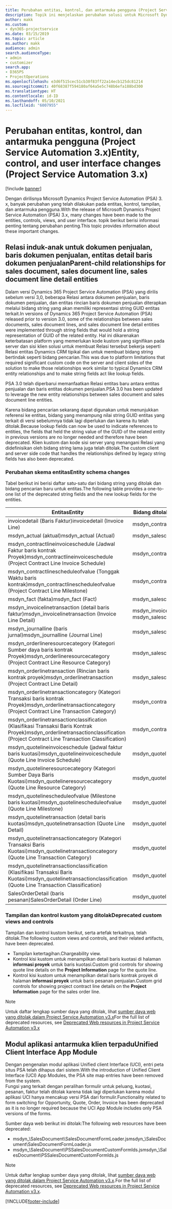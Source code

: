```yaml
---
title: Perubahan entitas, kontrol, dan antarmuka pengguna (Project Service Automation 3.x)
description: Topik ini menjelaskan perubahan solusi untuk Microsoft Dynamics Project Service Automation 3.x.
author: makk
ms.custom:
- dyn365-projectservice
ms.date: 03/15/2019
ms.topic: article
ms.author: makk
audience: admin
search.audienceType:
- admin
- customizer
search.app:
- D365PS
- ProjectOperations
ms.openlocfilehash: e3d6f515cec51cb30f83ff22a14ecb125dc81214
ms.sourcegitcommit: 40f68387f594180af64a5e5c748b6efa188bd300
ms.translationtype: HT
ms.contentlocale: id-ID
ms.lasthandoff: 05/10/2021
ms.locfileid: "6007955"
---
```

# <a name="entity-control-and-user-interface-changes-project-service-automation-3x"></a><span data-ttu-id="6f391-103">Perubahan entitas, kontrol, dan antarmuka pengguna (Project Service Automation 3.x)</span><span class="sxs-lookup"><span data-stu-id="6f391-103">Entity, control, and user interface changes (Project Service Automation 3.x)</span></span>

[!include [banner](../../includes/psa-now-project-operations.md)]


<span data-ttu-id="6f391-104">Dengan dirilisnya Microsoft Dynamics Project Service Automation (PSA) 3. x, banyak perubahan yang telah dilakukan pada entitas, kontrol, tampilan, dan antarmuka pengguna.</span><span class="sxs-lookup"><span data-stu-id="6f391-104">With the release of Microsoft Dynamics Project Service Automation (PSA) 3.x, many changes have been made to the entities, controls, views, and user interface.</span></span> <span data-ttu-id="6f391-105">topik berikut berisi informasi penting tentang perubahan penting.</span><span class="sxs-lookup"><span data-stu-id="6f391-105">This topic provides information about these important changes.</span></span>

## <a name="parent-child-relationships-for-sales-document-sales-document-line-sales-document-line-detail-entities"></a><span data-ttu-id="6f391-106">Relasi induk-anak untuk dokumen penjualan, baris dokumen penjualan, entitas detail baris dokumen penjualan</span><span class="sxs-lookup"><span data-stu-id="6f391-106">Parent-child relationships for sales document, sales document line, sales document line detail entities</span></span>
<span data-ttu-id="6f391-107">Dalam versi Dynamics 365 Project Service Automation (PSA) yang dirilis sebelum versi 3,0, beberapa Relasi antara dokumen penjualan, baris dokumen penjualan, dan entitas rincian baris dokumen penjualan diterapkan melalui bidang string yang akan memiliki representasi string GUID entitas terkait.</span><span class="sxs-lookup"><span data-stu-id="6f391-107">In versions of Dynamics 365 Project Service Automation (PSA) released prior to version 3.0, some of the relationships between sales documents, sales document lines, and sales document line detail entities were implemented through string fields that would hold a string representation of GUID of the related entity.</span></span> <span data-ttu-id="6f391-108">Hal ini dikarenakan keterbatasan platform yang memerlukan kode kustom yang signifikan pada server dan sisi klien solusi untuk membuat Relasi tersebut bekerja seperti Relasi entitas Dynamics CRM tipikal dan untuk membuat bidang string bertindak seperti bidang pencarian.</span><span class="sxs-lookup"><span data-stu-id="6f391-108">This was due to platform limitations that required significant custom code on the server and client sides of the solution to make those relationships work similar to typical Dynamics CRM entity relationships and to make string fields act like lookup fields.</span></span>

<span data-ttu-id="6f391-109">PSA 3.0 telah diperbarui memanfaatkan Relasi entitas baru antara entitas penjualan dan baris entitas dokumen penjualan.</span><span class="sxs-lookup"><span data-stu-id="6f391-109">PSA 3.0 has been updated to leverage the new entity relationships between sales document and sales document line entities.</span></span>

<span data-ttu-id="6f391-110">Karena bidang pencarian sekarang dapat digunakan untuk menunjukkan referensi ke entitas, bidang yang menampung nilai string GUID entitas yang terkait di versi sebelumnya tidak lagi diperlukan dan karena itu telah ditolak.</span><span class="sxs-lookup"><span data-stu-id="6f391-110">Because lookup fields can now be used to indicate references to entities, the fields that held the string value of the GUID of the related entity in previous versions are no longer needed and therefore have been deprecated.</span></span> <span data-ttu-id="6f391-111">Klien kustom dan kode sisi server yang menangani Relasi yang didefinisikan oleh bidang string lama juga telah ditolak.</span><span class="sxs-lookup"><span data-stu-id="6f391-111">The custom client and server side code that handles the relationships defined by legacy string fields has also been deprecated.</span></span>

### <a name="entity-schema-changes"></a><span data-ttu-id="6f391-112">Perubahan skema entitas</span><span class="sxs-lookup"><span data-stu-id="6f391-112">Entity schema changes</span></span>
<span data-ttu-id="6f391-113">Tabel berikut ini berisi daftar satu-satu dari bidang string yang ditolak dan bidang pencarian baru untuk entitas.</span><span class="sxs-lookup"><span data-stu-id="6f391-113">The following table provides a one-to-one list of the deprecated string fields and the new lookup fields for the entities.</span></span> 

 <span data-ttu-id="6f391-114">Entitas</span><span class="sxs-lookup"><span data-stu-id="6f391-114">Entity</span></span> |   <span data-ttu-id="6f391-115">Bidang ditolak (string)</span><span class="sxs-lookup"><span data-stu-id="6f391-115">Deprecated field (String)</span></span> | <span data-ttu-id="6f391-116">Bidang baru (Pencarian)</span><span class="sxs-lookup"><span data-stu-id="6f391-116">New field (Lookup)</span></span>
--- | --- | ---
<span data-ttu-id="6f391-117">invoicedetail (Baris Faktur)</span><span class="sxs-lookup"><span data-stu-id="6f391-117">invoicedetail (Invoice Line)</span></span> |  <span data-ttu-id="6f391-118">msdyn_contractline</span><span class="sxs-lookup"><span data-stu-id="6f391-118">msdyn_contractline</span></span> |    <span data-ttu-id="6f391-119">msdyn_contractlineid</span><span class="sxs-lookup"><span data-stu-id="6f391-119">msdyn_contractlineid</span></span>
<span data-ttu-id="6f391-120">msdyn_actual (aktual)</span><span class="sxs-lookup"><span data-stu-id="6f391-120">msdyn_actual (Actual)</span></span> | <span data-ttu-id="6f391-121">msdyn_salescontractline</span><span class="sxs-lookup"><span data-stu-id="6f391-121">msdyn_salescontractline</span></span> |   <span data-ttu-id="6f391-122">msdyn_salescontractlineid</span><span class="sxs-lookup"><span data-stu-id="6f391-122">msdyn_salescontractlineid</span></span>
<span data-ttu-id="6f391-123">msdyn_contractlineinvoiceschedule (Jadwal Faktur baris kontrak Proyek)</span><span class="sxs-lookup"><span data-stu-id="6f391-123">msdyn_contractlineinvoiceschedule (Project Contract Line Invoice Schedule)</span></span> |    <span data-ttu-id="6f391-124">msdyn_contractline</span><span class="sxs-lookup"><span data-stu-id="6f391-124">msdyn_contractline</span></span> |    <span data-ttu-id="6f391-125">msdyn_contractlineid</span><span class="sxs-lookup"><span data-stu-id="6f391-125">msdyn_contractlineid</span></span>
<span data-ttu-id="6f391-126">msdyn_contractlinescheduleofvalue (Tonggak Waktu baris kontrak)</span><span class="sxs-lookup"><span data-stu-id="6f391-126">msdyn_contractlinescheduleofvalue (Project Contract Line Milestone)</span></span> |   <span data-ttu-id="6f391-127">msdyn_contractline</span><span class="sxs-lookup"><span data-stu-id="6f391-127">msdyn_contractline</span></span> |    <span data-ttu-id="6f391-128">msdyn_contractlineid</span><span class="sxs-lookup"><span data-stu-id="6f391-128">msdyn_contractlineid</span></span>
<span data-ttu-id="6f391-129">msdyn_fact (fakta)</span><span class="sxs-lookup"><span data-stu-id="6f391-129">msdyn_fact (Fact)</span></span> | <span data-ttu-id="6f391-130">msdyn_salescontractline</span><span class="sxs-lookup"><span data-stu-id="6f391-130">msdyn_salescontractline</span></span> |   <span data-ttu-id="6f391-131">msdyn_salescontractlineid</span><span class="sxs-lookup"><span data-stu-id="6f391-131">msdyn_salescontractlineid</span></span>
<span data-ttu-id="6f391-132">msdyn_invoicelinetransaction (detail baris faktur)</span><span class="sxs-lookup"><span data-stu-id="6f391-132">msdyn_invoicelinetransaction (Invoice Line Detail)</span></span> | <span data-ttu-id="6f391-133">msdyn_invoiceline</span><span class="sxs-lookup"><span data-stu-id="6f391-133">msdyn_invoiceline</span></span> <br> <span data-ttu-id="6f391-134">msdyn_salescontractline</span><span class="sxs-lookup"><span data-stu-id="6f391-134">msdyn_salescontractline</span></span> | <span data-ttu-id="6f391-135">msdyn_invoicelineid</span><span class="sxs-lookup"><span data-stu-id="6f391-135">msdyn_invoicelineid</span></span> <br> <span data-ttu-id="6f391-136">msdyn_salescontractlineid</span><span class="sxs-lookup"><span data-stu-id="6f391-136">msdyn_salescontractlineid</span></span>
<span data-ttu-id="6f391-137">msdyn_journalline (baris jurnal)</span><span class="sxs-lookup"><span data-stu-id="6f391-137">msdyn_journalline (Journal Line)</span></span> |  <span data-ttu-id="6f391-138">msdyn_salescontractline</span><span class="sxs-lookup"><span data-stu-id="6f391-138">msdyn_salescontractline</span></span> |   <span data-ttu-id="6f391-139">msdyn_salescontractlineid</span><span class="sxs-lookup"><span data-stu-id="6f391-139">msdyn_salescontractlineid</span></span>
<span data-ttu-id="6f391-140">msdyn_orderlineresourcecategory (Kategori Sumber daya baris kontrak Proyek)</span><span class="sxs-lookup"><span data-stu-id="6f391-140">msdyn_orderlineresourcecategory (Project Contract Line Resource Category)</span></span> | <span data-ttu-id="6f391-141">msdyn_salescontractline</span><span class="sxs-lookup"><span data-stu-id="6f391-141">msdyn_salescontractline</span></span> |   <span data-ttu-id="6f391-142">msdyn_contractlineid</span><span class="sxs-lookup"><span data-stu-id="6f391-142">msdyn_contractlineid</span></span>
<span data-ttu-id="6f391-143">msdyn_orderlinetransaction (Rincian baris kontrak proyek)</span><span class="sxs-lookup"><span data-stu-id="6f391-143">msdyn_orderlinetransaction (Project Contract Line Detail)</span></span> | <span data-ttu-id="6f391-144">msdyn_salescontractline</span><span class="sxs-lookup"><span data-stu-id="6f391-144">msdyn_salescontractline</span></span> |   <span data-ttu-id="6f391-145">msdyn_salescontractlineid</span><span class="sxs-lookup"><span data-stu-id="6f391-145">msdyn_salescontractlineid</span></span>
<span data-ttu-id="6f391-146">msdyn_orderlinetransactioncategory (Kategori Transaksi baris kontrak Proyek)</span><span class="sxs-lookup"><span data-stu-id="6f391-146">msdyn_orderlinetransactioncategory (Project Contract Line Transaction Category)</span></span> |   <span data-ttu-id="6f391-147">msdyn_contractline</span><span class="sxs-lookup"><span data-stu-id="6f391-147">msdyn_contractline</span></span> |    <span data-ttu-id="6f391-148">msdyn_contractlineid</span><span class="sxs-lookup"><span data-stu-id="6f391-148">msdyn_contractlineid</span></span>
<span data-ttu-id="6f391-149">msdyn_orderlinetransactionclassification (Klasifikasi Transaksi Baris Kontrak Proyek)</span><span class="sxs-lookup"><span data-stu-id="6f391-149">msdyn_orderlinetransactionclassification (Project Contract Line Transaction Classification)</span></span> |   <span data-ttu-id="6f391-150">msdyn_contractline</span><span class="sxs-lookup"><span data-stu-id="6f391-150">msdyn_contractline</span></span> |    <span data-ttu-id="6f391-151">msdyn_contractlineid</span><span class="sxs-lookup"><span data-stu-id="6f391-151">msdyn_contractlineid</span></span>
<span data-ttu-id="6f391-152">msdyn_quotelineinvoiceschedule (jadwal faktur baris kuotasi)</span><span class="sxs-lookup"><span data-stu-id="6f391-152">msdyn_quotelineinvoiceschedule (Quote Line Invoice Schedule)</span></span> |  <span data-ttu-id="6f391-153">msdyn_quoteline</span><span class="sxs-lookup"><span data-stu-id="6f391-153">msdyn_quoteline</span></span> |   <span data-ttu-id="6f391-154">msdyn_quotelineid</span><span class="sxs-lookup"><span data-stu-id="6f391-154">msdyn_quotelineid</span></span>
<span data-ttu-id="6f391-155">msdyn_quotelineresourcecategory (Kategori Sumber Daya Baris Kuotasi)</span><span class="sxs-lookup"><span data-stu-id="6f391-155">msdyn_quotelineresourcecategory (Quote Line Resource Category)</span></span> |    <span data-ttu-id="6f391-156">msdyn_quoteline</span><span class="sxs-lookup"><span data-stu-id="6f391-156">msdyn_quoteline</span></span> |   <span data-ttu-id="6f391-157">msdyn_quotelineid</span><span class="sxs-lookup"><span data-stu-id="6f391-157">msdyn_quotelineid</span></span>
<span data-ttu-id="6f391-158">msdyn_quotelinescheduleofvalue (Milestone baris kuotasi)</span><span class="sxs-lookup"><span data-stu-id="6f391-158">msdyn_quotelinescheduleofvalue (Quote Line Milestone)</span></span> | <span data-ttu-id="6f391-159">msdyn_quoteline</span><span class="sxs-lookup"><span data-stu-id="6f391-159">msdyn_quoteline</span></span> |   <span data-ttu-id="6f391-160">msdyn_quotelineid</span><span class="sxs-lookup"><span data-stu-id="6f391-160">msdyn_quotelineid</span></span>
<span data-ttu-id="6f391-161">msdyn_quotelinetransaction (detail baris kuotasi)</span><span class="sxs-lookup"><span data-stu-id="6f391-161">msdyn_quotelinetransaction (Quote Line Detail)</span></span> |    <span data-ttu-id="6f391-162">msdyn_quoteline</span><span class="sxs-lookup"><span data-stu-id="6f391-162">msdyn_quoteline</span></span> |   <span data-ttu-id="6f391-163">msdyn_quotelineid</span><span class="sxs-lookup"><span data-stu-id="6f391-163">msdyn_quotelineid</span></span>
<span data-ttu-id="6f391-164">msdyn_quotelinetransactioncategory (Kategori Transaksi Baris Kuotasi)</span><span class="sxs-lookup"><span data-stu-id="6f391-164">msdyn_quotelinetransactioncategory (Quote Line Transaction Category)</span></span> |  <span data-ttu-id="6f391-165">msdyn_quoteline</span><span class="sxs-lookup"><span data-stu-id="6f391-165">msdyn_quoteline</span></span> |   <span data-ttu-id="6f391-166">msdyn_quotelineid</span><span class="sxs-lookup"><span data-stu-id="6f391-166">msdyn_quotelineid</span></span>
<span data-ttu-id="6f391-167">msdyn_quotelinetransactionclassification (Klasifikasi Transaksi Baris Kuotasi)</span><span class="sxs-lookup"><span data-stu-id="6f391-167">msdyn_quotelinetransactionclassification (Quote Line Transaction Classification)</span></span> |  <span data-ttu-id="6f391-168">msdyn_quoteline</span><span class="sxs-lookup"><span data-stu-id="6f391-168">msdyn_quoteline</span></span> |   <span data-ttu-id="6f391-169">msdyn_quotelineid</span><span class="sxs-lookup"><span data-stu-id="6f391-169">msdyn_quotelineid</span></span>
<span data-ttu-id="6f391-170">SalesOrderDetail (baris pesanan)</span><span class="sxs-lookup"><span data-stu-id="6f391-170">SalesOrderDetail (Order Line)</span></span> | <span data-ttu-id="6f391-171">msdyn_quotelineid</span><span class="sxs-lookup"><span data-stu-id="6f391-171">msdyn_quotelineid</span></span> | <span data-ttu-id="6f391-172">msdyn_quoteline</span><span class="sxs-lookup"><span data-stu-id="6f391-172">msdyn_quoteline</span></span> 

### <a name="deprecated-custom-views-and-controls"></a><span data-ttu-id="6f391-173">Tampilan dan kontrol kustom yang ditolak</span><span class="sxs-lookup"><span data-stu-id="6f391-173">Deprecated custom views and controls</span></span>
<span data-ttu-id="6f391-174">Tampilan dan kontrol kustom berikut, serta artefak terkaitnya, telah ditolak.</span><span class="sxs-lookup"><span data-stu-id="6f391-174">The following custom views and controls, and their related artifacts, have been deprecated.</span></span>

- <span data-ttu-id="6f391-175">Tampilan ketertagihan.</span><span class="sxs-lookup"><span data-stu-id="6f391-175">Chargeability view.</span></span>
- <span data-ttu-id="6f391-176">Kontrol kisi kustom untuk menampilkan detail baris kuotasi di halaman **informasi proyek** untuk baris kuotasi.</span><span class="sxs-lookup"><span data-stu-id="6f391-176">Custom grid controls for showing quote line details on the **Project Information** page for the quote line.</span></span>
- <span data-ttu-id="6f391-177">Kontrol kisi kustom untuk menampilkan detail baris kontrak proyek di halaman **informasi proyek** untuk baris pesanan penjualan.</span><span class="sxs-lookup"><span data-stu-id="6f391-177">Custom grid controls for showing project contract line details on the **Project Information** page for the sales order line.</span></span>

> [!NOTE]
> <span data-ttu-id="6f391-178">Untuk daftar lengkap sumber daya yang ditolak, lihat [sumber daya web yang ditolak dalam Project Service Automation v3.x](../developer-guides/web-resources-deprecated-v3.x.md)</span><span class="sxs-lookup"><span data-stu-id="6f391-178">For the full list of deprecated resources, see [Deprecated Web resources in Project Service Automation v3.x](../developer-guides/web-resources-deprecated-v3.x.md)</span></span>

## <a name="unified-client-interface-app-module"></a><span data-ttu-id="6f391-179">Modul aplikasi antarmuka klien terpadu</span><span class="sxs-lookup"><span data-stu-id="6f391-179">Unified Client Interface App Module</span></span>
<span data-ttu-id="6f391-180">Dengan pengenalan modul aplikasi Unified client Interface (UCI), entri peta situs PSA telah dihapus dari sistem.</span><span class="sxs-lookup"><span data-stu-id="6f391-180">With the introduction of Unified Client Interface (UCI) App Modules, the PSA site map entries have been removed from the system.</span></span>  
<span data-ttu-id="6f391-181">Fungsi yang terkait dengan peralihan formulir untuk peluang, kuotasi, pesanan, faktur telah ditolak karena tidak lagi diperlukan karena modul aplikasi UCI hanya mencakup versi PSA dari formulir.</span><span class="sxs-lookup"><span data-stu-id="6f391-181">Functionality related to form switching for Opportunity, Quote, Order, Invoice has been deprecated as it is no longer required because the UCI App Module includes only PSA versions of the forms.</span></span>  

<span data-ttu-id="6f391-182">Sumber daya web berikut ini ditolak:</span><span class="sxs-lookup"><span data-stu-id="6f391-182">The following web resources have been deprecated:</span></span>

- <span data-ttu-id="6f391-183">msdyn_\SalesDocument\SalesDocumentFormLoader.js</span><span class="sxs-lookup"><span data-stu-id="6f391-183">msdyn_\SalesDocument\SalesDocumentFormLoader.js</span></span>
- <span data-ttu-id="6f391-184">msdyn_\SalesDocument\PSSalesDocumentCustomFormIds.js</span><span class="sxs-lookup"><span data-stu-id="6f391-184">msdyn_\SalesDocument\PSSalesDocumentCustomFormIds.js</span></span>

> [!NOTE]
> <span data-ttu-id="6f391-185">Untuk daftar lengkap sumber daya yang ditolak, lihat [sumber daya web yang ditolak dalam Project Service Automation v3.x](../developer-guides/web-resources-deprecated-v3.x.md).</span><span class="sxs-lookup"><span data-stu-id="6f391-185">For the full list of deprecated resources, see [Deprecated Web resources in Project Service Automation v3.x](../developer-guides/web-resources-deprecated-v3.x.md).</span></span>




[!INCLUDE[footer-include](../../includes/footer-banner.md)]